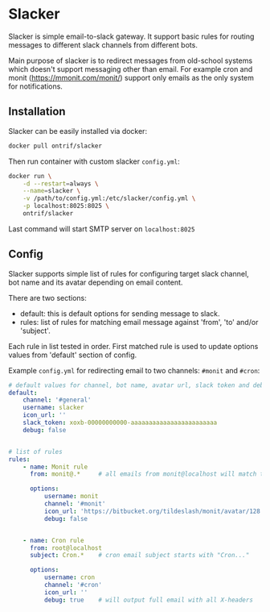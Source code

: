 # Slacker

Slacker is simple email-to-slack gateway. It support basic rules for routing
messages to different slack channels from different bots.

Main purpose of slacker is to redirect messages from old-school systems which doesn't
support messaging other than email. For example cron and monit
(https://mmonit.com/monit/) support only emails as the only system for
notifications.

## Installation

Slacker can be easily installed via docker:

```bash
docker pull ontrif/slacker
```

Then run container with custom slacker `config.yml`:

```bash
docker run \
    -d --restart=always \
    --name=slacker \
    -v /path/to/config.yml:/etc/slacker/config.yml \
    -p localhost:8025:8025 \
    ontrif/slacker
```
Last command will start SMTP server on `localhost:8025`

## Config

Slacker supports simple list of rules for configuring target slack channel, bot
name and its avatar depending on email content.

There are two sections:
  * default: this is default options for sending message to slack.
  * rules: list of rules for matching email message against 'from', 'to' and/or 'subject'.

Each rule in list tested in order. First matched rule is used to update
options values from 'default' section of config.

Example `config.yml` for redirecting email to two channels: `#monit` and `#cron`:
```yaml
# default values for channel, bot name, avatar url, slack token and debug mode
default:
    channel: '#general'
    username: slacker
    icon_url: ''
    slack_token: xoxb-00000000000-aaaaaaaaaaaaaaaaaaaaaaaa
    debug: false


# list of rules
rules:
    - name: Monit rule
      from: monit@.*     # all emails from monit@localhost will match this rule

      options:
          username: monit
          channel: '#monit'
          icon_url: 'https://bitbucket.org/tildeslash/monit/avatar/128'
          debug: false


    - name: Cron rule
      from: root@localhost
      subject: Cron.*    # cron email subject starts with "Cron..."

      options:
          username: cron
          channel: '#cron'
          icon_url: ''
          debug: true    # will output full email with all X-headers
```
